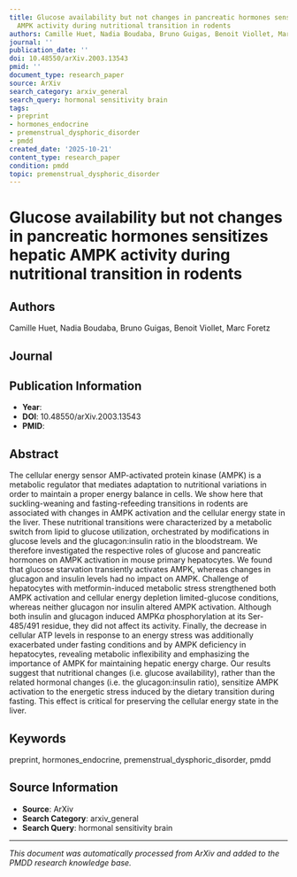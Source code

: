 ```yaml
---
title: Glucose availability but not changes in pancreatic hormones sensitizes hepatic
  AMPK activity during nutritional transition in rodents
authors: Camille Huet, Nadia Boudaba, Bruno Guigas, Benoit Viollet, Marc Foretz
journal: ''
publication_date: ''
doi: 10.48550/arXiv.2003.13543
pmid: ''
document_type: research_paper
source: ArXiv
search_category: arxiv_general
search_query: hormonal sensitivity brain
tags:
- preprint
- hormones_endocrine
- premenstrual_dysphoric_disorder
- pmdd
created_date: '2025-10-21'
content_type: research_paper
condition: pmdd
topic: premenstrual_dysphoric_disorder
---
```


# Glucose availability but not changes in pancreatic hormones sensitizes hepatic AMPK activity during nutritional transition in rodents

## Authors
Camille Huet, Nadia Boudaba, Bruno Guigas, Benoit Viollet, Marc Foretz

## Journal


## Publication Information
- **Year**: 
- **DOI**: 10.48550/arXiv.2003.13543
- **PMID**: 

## Abstract
The cellular energy sensor AMP-activated protein kinase (AMPK) is a metabolic regulator that mediates adaptation to nutritional variations in order to maintain a proper energy balance in cells. We show here that suckling-weaning and fasting-refeeding transitions in rodents are associated with changes in AMPK activation and the cellular energy state in the liver. These nutritional transitions were characterized by a metabolic switch from lipid to glucose utilization, orchestrated by modifications in glucose levels and the glucagon:insulin ratio in the bloodstream. We therefore investigated the respective roles of glucose and pancreatic hormones on AMPK activation in mouse primary hepatocytes. We found that glucose starvation transiently activates AMPK, whereas changes in glucagon and insulin levels had no impact on AMPK. Challenge of hepatocytes with metformin-induced metabolic stress strengthened both AMPK activation and cellular energy depletion limited-glucose conditions, whereas neither glucagon nor insulin altered AMPK activation. Although both insulin and glucagon induced AMPK$\alpha$ phosphorylation at its Ser-485/491 residue, they did not affect its activity. Finally, the decrease in cellular ATP levels in response to an energy stress was additionally exacerbated under fasting conditions and by AMPK deficiency in hepatocytes, revealing metabolic inflexibility and emphasizing the importance of AMPK for maintaining hepatic energy charge. Our results suggest that nutritional changes (i.e. glucose availability), rather than the related hormonal changes (i.e. the glucagon:insulin ratio), sensitize AMPK activation to the energetic stress induced by the dietary transition during fasting. This effect is critical for preserving the cellular energy state in the liver.

## Keywords
preprint, hormones_endocrine, premenstrual_dysphoric_disorder, pmdd

## Source Information
- **Source**: ArXiv
- **Search Category**: arxiv_general
- **Search Query**: hormonal sensitivity brain

---
*This document was automatically processed from ArXiv and added to the PMDD research knowledge base.*
